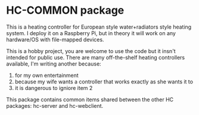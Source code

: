 # HC-COMMON package
This is a heating controller for European style water+radiators style heating system.
I deploy it on a Raspberry Pi, but in theory it will work on any hardware/OS with file-mapped devices.

This is a hobby project, you are welcome to use the code but it insn't intended for public use.
There are many off-the-shelf heating controllers available, I'm writing another because: 
1. for my own entertainment
2. because my wife wants a controller that works exactly as she wants it to
3. it is dangerous to igniore item 2 

This package contains common items shared between the other HC packages: hc-server and hc-webclient.